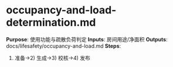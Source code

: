 # occupancy-and-load-determination.md

**Purpose**: 使用功能与疏散负荷判定
**Inputs**: 房间用途/净面积
**Outputs**: docs/lifesafety/occupancy-and-load.md
**Steps**:

1. 准备→2) 生成→3) 校核→4) 发布
